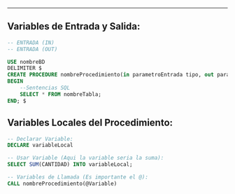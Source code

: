 
---

## Variables de Entrada y Salida:

```sql
-- ENTRADA (IN)
-- ENTRADA (OUT)

USE nombreBD
DELIMITER $
CREATE PROCEDURE nombreProcedimiento(in parametroEntrada tipo, out parametroSalida tipo)
BEGIN
	--Sentencias SQL
	SELECT * FROM nombreTabla;
END; $

```

## Variables Locales del Procedimiento:

```sql
-- Declarar Variable:
DECLARE variableLocal

-- Usar Variable (Aqui la variable seria la suma):
SELECT SUM(CANTIDAD) INTO variableLocal;

-- Variables de Llamada (Es importante el @):
CALL nombreProcedimiento(@Variable)
```

